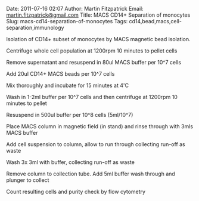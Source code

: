 Date: 2011-07-16 02:07
Author: Martin Fitzpatrick
Email: martin.fitzpatrick@gmail.com
Title: MACS CD14+ Separation of monocytes
Slug: macs-cd14-separation-of-monocytes
Tags: cd14,bead,macs,cell-separation,immunology

Isolation of CD14+ subset of monocytes by MACS magnetic bead isolation.









Centrifuge whole cell population at 1200rpm 10 minutes to pellet cells



Remove supernatant and resuspend in 80ul MACS buffer per 10^7 cells



Add 20ul CD14+ MACS beads per 10^7 cells



Mix thoroughly and incubate for 15 minutes at 4'C



Wash in 1-2ml buffer per 10^7 cells and then centrifuge at 1200rpm 10 minutes to pellet



Resuspend in 500ul buffer per 10^8 cells (5ml/10^7)



Place MACS column in magnetic field (in stand) and rinse through with 3mls MACS buffer



Add cell suspension to column, allow to run through collecting run-off as waste



Wash 3x 3ml with buffer, collecting run-off as waste



Remove column to collection tube. Add 5ml buffer wash through and plunger to collect



Count resulting cells and purity check by flow cytometry







